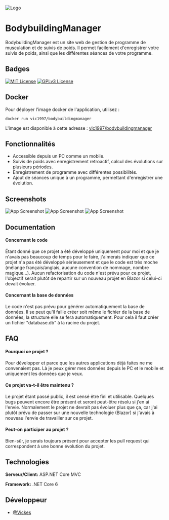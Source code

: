 

![Logo](https://i.imgur.com/ncycFeY.png)



# BodybuildingManager

BodybuildingManager est un site web de gestion de programme de musculation et de suivis de poids.
Il permet facilement d'enregistrer votre suivis de poids, ainsi que les différentes séances de votre programme.



## Badges


[![MIT License](https://img.shields.io/apm/l/atomic-design-ui.svg?style=for-the-badge)](https://github.com/tterb/atomic-design-ui/blob/master/LICENSEs)
[![GPLv3 License](https://img.shields.io/github/last-commit/vic1997/BodybuildingManager?style=for-the-badge)](https://github.com/vic1997/BodybuildingManager/)


## Docker

Pour déployer l'image docker de l'application, utilisez :

```
docker run vic1997/bodybuildingmanager
```

 L'image est disponible à cette adresse :    [vic1997/bodybuildingmanager](https://hub.docker.com/r/vic1997/bodybuildingmanager)

## Fonctionnalités

- Accessible depuis un PC comme un mobile.
- Suivis de poids avec enregistrement retroactif, calcul des évolutions sur plusieurs périodes.
- Enregistrement de programme avec différentes possibilités.
- Ajout de séances unique à un programme, permettant d'enregistrer une évolution.


## Screenshots

![App Screenshot](https://i.imgur.com/kz60PGn.png)
![App Screenshot](https://i.imgur.com/WmK0Bgg.png)
![App Screenshot](https://i.imgur.com/uEPVmxo.png)

## Documentation

#### Concernant le code

Étant donné que ce projet a été développé uniquement pour moi et que je n'avais pas beaucoup de temps pour le faire, j'aimerais indiquer que ce projet n'a pas été développé sérieusement et que le code est très moche (mélange français/anglais, aucune convention de nommage, nombre magique...).
Aucun refactorisation du code n'est prévu pour ce projet, l'objectif serait plutôt de repartir sur un nouveau projet en Blazor si celui-ci devait évoluer.

#### Concernant la base de données

Le code n'est pas prévu pour générer automatiquement la base de données. Il se peut qu'il faille créer soit même le fichier de la base de données, la structure elle se fera automatiquement. Pour cela il faut créer un fichier "database.db" à la racine du projet.

## FAQ

#### Pourquoi ce projet ?

Pour développer et parce que les autres applications déjà faites ne me convenaient pas. Là je peux gérer mes données depuis le PC et le mobile et uniquement les données que je veux.

#### Ce projet va-t-il être maintenu ?

Le projet étant passé public, il est censé être fini et utilisable. Quelques bugs peuvent encore être présent et seront peut-être résolu si j'en ai l'envie. Normalement le projet ne devrait pas évoluer plus que ça, car j'ai plutôt prévu de passer sur une nouvelle technologie (Blazor) si j'avais à nouveau l'envie de travailler sur ce projet.

#### Peut-on participer au projet ?

Bien-sûr, je serais toujours présent pour accepter les pull request qui correspondent à une bonne évolution du projet.
## Technologies

**Serveur/Client:** ASP.NET Core MVC

**Framework:** .NET Core 6


## Développeur

- [@Vickes](https://www.github.com/vic1997)

